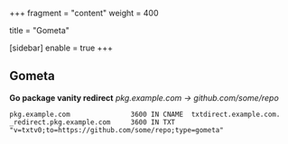 +++
fragment = "content"
weight = 400

title = "Gometa"

[sidebar]
  enable = true
+++

## Gometa
**Go package vanity redirect**
*pkg.example.com -> github.com/some/repo*
```
pkg.example.com               3600 IN CNAME  txtdirect.example.com.
_redirect.pkg.example.com     3600 IN TXT    "v=txtv0;to=https://github.com/some/repo;type=gometa"
```
